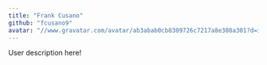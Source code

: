```yaml
---
title: "Frank Cusano"
github: "fcusano9"
avatar: "//www.gravatar.com/avatar/ab3abab0cb8309726c7217a8e308a301?d=identicon"
---
```


User description here!
